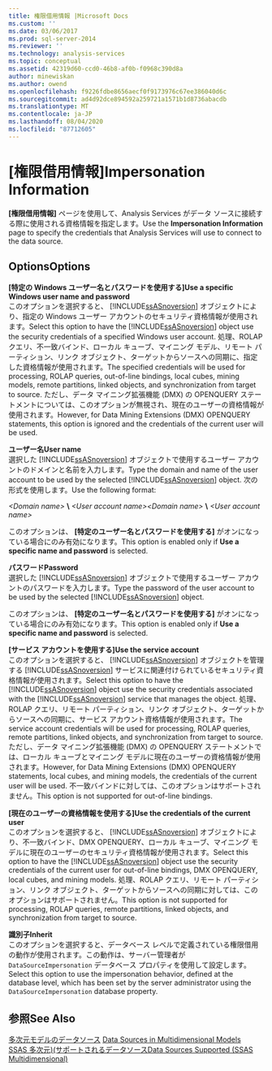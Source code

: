 ```yaml
---
title: 権限借用情報 |Microsoft Docs
ms.custom: ''
ms.date: 03/06/2017
ms.prod: sql-server-2014
ms.reviewer: ''
ms.technology: analysis-services
ms.topic: conceptual
ms.assetid: 42319d60-ccd0-46b8-af0b-f0968c390d8a
author: minewiskan
ms.author: owend
ms.openlocfilehash: f9226fdbe8656aecf0f9173976c67ee386040d6c
ms.sourcegitcommit: ad4d92dce894592a259721a1571b1d8736abacdb
ms.translationtype: MT
ms.contentlocale: ja-JP
ms.lasthandoff: 08/04/2020
ms.locfileid: "87712605"
---
```

# <a name="impersonation-information"></a><span data-ttu-id="ee544-102">[権限借用情報]</span><span class="sxs-lookup"><span data-stu-id="ee544-102">Impersonation Information</span></span>
  <span data-ttu-id="ee544-103">**[権限借用情報]** ページを使用して、Analysis Services がデータ ソースに接続する際に使用される資格情報を指定します。</span><span class="sxs-lookup"><span data-stu-id="ee544-103">Use the **Impersonation Information** page to specify the credentials that Analysis Services will use to connect to the data source.</span></span>  
  
## <a name="options"></a><span data-ttu-id="ee544-104">Options</span><span class="sxs-lookup"><span data-stu-id="ee544-104">Options</span></span>  
 <span data-ttu-id="ee544-105">**[特定の Windows ユーザー名とパスワードを使用する]**</span><span class="sxs-lookup"><span data-stu-id="ee544-105">**Use a specific Windows user name and password**</span></span>  
 <span data-ttu-id="ee544-106">このオプションを選択すると、 [!INCLUDE[ssASnoversion](../includes/ssasnoversion-md.md)] オブジェクトにより、指定の Windows ユーザー アカウントのセキュリティ資格情報が使用されます。</span><span class="sxs-lookup"><span data-stu-id="ee544-106">Select this option to have the [!INCLUDE[ssASnoversion](../includes/ssasnoversion-md.md)] object use the security credentials of a specified Windows user account.</span></span> <span data-ttu-id="ee544-107">処理、ROLAP クエリ、不一致バインド、ローカル キューブ、マイニング モデル、リモート パーティション、リンク オブジェクト、ターゲットからソースへの同期に、指定した資格情報が使用されます。</span><span class="sxs-lookup"><span data-stu-id="ee544-107">The specified credentials will be used for processing, ROLAP queries, out-of-line bindings, local cubes, mining models, remote partitions, linked objects, and synchronization from target to source.</span></span> <span data-ttu-id="ee544-108">ただし、データ マイニング拡張機能 (DMX) の OPENQUERY ステートメントについては、このオプションが無視され、現在のユーザーの資格情報が使用されます。</span><span class="sxs-lookup"><span data-stu-id="ee544-108">However, for Data Mining Extensions (DMX) OPENQUERY statements, this option is ignored and the credentials of the current user will be used.</span></span>  
  
 <span data-ttu-id="ee544-109">**ユーザー名**</span><span class="sxs-lookup"><span data-stu-id="ee544-109">**User name**</span></span>  
 <span data-ttu-id="ee544-110">選択した [!INCLUDE[ssASnoversion](../includes/ssasnoversion-md.md)] オブジェクトで使用するユーザー アカウントのドメインと名前を入力します。</span><span class="sxs-lookup"><span data-stu-id="ee544-110">Type the domain and name of the user account to be used by the selected [!INCLUDE[ssASnoversion](../includes/ssasnoversion-md.md)] object.</span></span> <span data-ttu-id="ee544-111">次の形式を使用します。</span><span class="sxs-lookup"><span data-stu-id="ee544-111">Use the following format:</span></span>  
  
 <span data-ttu-id="ee544-112">*\<Domain name>* **\\** *\<User account name>*</span><span class="sxs-lookup"><span data-stu-id="ee544-112">*\<Domain name>* **\\** *\<User account name>*</span></span>  
  
 <span data-ttu-id="ee544-113">このオプションは、 **[特定のユーザー名とパスワードを使用する]** がオンになっている場合にのみ有効になります。</span><span class="sxs-lookup"><span data-stu-id="ee544-113">This option is enabled only if **Use a specific name and password** is selected.</span></span>  
  
 <span data-ttu-id="ee544-114">**パスワード**</span><span class="sxs-lookup"><span data-stu-id="ee544-114">**Password**</span></span>  
 <span data-ttu-id="ee544-115">選択した [!INCLUDE[ssASnoversion](../includes/ssasnoversion-md.md)] オブジェクトで使用するユーザー アカウントのパスワードを入力します。</span><span class="sxs-lookup"><span data-stu-id="ee544-115">Type the password of the user account to be used by the selected [!INCLUDE[ssASnoversion](../includes/ssasnoversion-md.md)] object.</span></span>  
  
 <span data-ttu-id="ee544-116">このオプションは、 **[特定のユーザー名とパスワードを使用する]** がオンになっている場合にのみ有効になります。</span><span class="sxs-lookup"><span data-stu-id="ee544-116">This option is enabled only if **Use a specific name and password** is selected.</span></span>  
  
 <span data-ttu-id="ee544-117">**[サービス アカウントを使用する]**</span><span class="sxs-lookup"><span data-stu-id="ee544-117">**Use the service account**</span></span>  
 <span data-ttu-id="ee544-118">このオプションを選択すると、 [!INCLUDE[ssASnoversion](../includes/ssasnoversion-md.md)] オブジェクトを管理する [!INCLUDE[ssASnoversion](../includes/ssasnoversion-md.md)] サービスに関連付けられているセキュリティ資格情報が使用されます。</span><span class="sxs-lookup"><span data-stu-id="ee544-118">Select this option to have the [!INCLUDE[ssASnoversion](../includes/ssasnoversion-md.md)] object use the security credentials associated with the [!INCLUDE[ssASnoversion](../includes/ssasnoversion-md.md)] service that manages the object.</span></span> <span data-ttu-id="ee544-119">処理、ROLAP クエリ、リモート パーティション、リンク オブジェクト、ターゲットからソースへの同期に、サービス アカウント資格情報が使用されます。</span><span class="sxs-lookup"><span data-stu-id="ee544-119">The service account credentials will be used for processing, ROLAP queries, remote partitions, linked objects, and synchronization from target to source.</span></span> <span data-ttu-id="ee544-120">ただし、データ マイニング拡張機能 (DMX) の OPENQUERY ステートメントでは、ローカル キューブとマイニング モデルに現在のユーザーの資格情報が使用されます。</span><span class="sxs-lookup"><span data-stu-id="ee544-120">However, for Data Mining Extensions (DMX) OPENQUERY statements, local cubes, and mining models, the credentials of the current user will be used.</span></span> <span data-ttu-id="ee544-121">不一致バインドに対しては、このオプションはサポートされません。</span><span class="sxs-lookup"><span data-stu-id="ee544-121">This option is not supported for out-of-line bindings.</span></span>  
  
 <span data-ttu-id="ee544-122">**[現在のユーザーの資格情報を使用する]**</span><span class="sxs-lookup"><span data-stu-id="ee544-122">**Use the credentials of the current user**</span></span>  
 <span data-ttu-id="ee544-123">このオプションを選択すると、 [!INCLUDE[ssASnoversion](../includes/ssasnoversion-md.md)] オブジェクトにより、不一致バインド、DMX OPENQUERY、ローカル キューブ、マイニング モデルに現在のユーザーのセキュリティ資格情報が使用されます。</span><span class="sxs-lookup"><span data-stu-id="ee544-123">Select this option to have the [!INCLUDE[ssASnoversion](../includes/ssasnoversion-md.md)] object use the security credentials of the current user for out-of-line bindings, DMX OPENQUERY, local cubes, and mining models.</span></span> <span data-ttu-id="ee544-124">処理、ROLAP クエリ、リモート パーティション、リンク オブジェクト、ターゲットからソースへの同期に対しては、このオプションはサポートされません。</span><span class="sxs-lookup"><span data-stu-id="ee544-124">This option is not supported for processing, ROLAP queries, remote partitions, linked objects, and synchronization from target to source.</span></span>  
  
 <span data-ttu-id="ee544-125">**識別子**</span><span class="sxs-lookup"><span data-stu-id="ee544-125">**Inherit**</span></span>  
 <span data-ttu-id="ee544-126">このオプションを選択すると、データベース レベルで定義されている権限借用の動作が使用されます。この動作は、サーバー管理者が `DataSourceImpersonation` データベース プロパティを使用して設定します。</span><span class="sxs-lookup"><span data-stu-id="ee544-126">Select this option to use the impersonation behavior, defined at the database level, which has been set by the server administrator using the `DataSourceImpersonation` database property.</span></span>  
  
## <a name="see-also"></a><span data-ttu-id="ee544-127">参照</span><span class="sxs-lookup"><span data-stu-id="ee544-127">See Also</span></span>  
 <span data-ttu-id="ee544-128">[多次元モデルのデータソース](multidimensional-models/data-sources-in-multidimensional-models.md) </span><span class="sxs-lookup"><span data-stu-id="ee544-128">[Data Sources in Multidimensional Models](multidimensional-models/data-sources-in-multidimensional-models.md) </span></span>  
 [<span data-ttu-id="ee544-129">SSAS 多次元&#41;&#40;サポートされるデータソース</span><span class="sxs-lookup"><span data-stu-id="ee544-129">Data Sources Supported &#40;SSAS Multidimensional&#41;</span></span>](multidimensional-models/supported-data-sources-ssas-multidimensional.md)  
  
  
